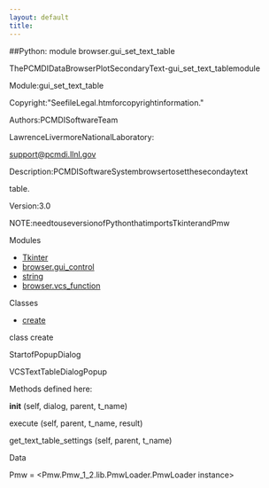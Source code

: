 ```yaml
---
layout: default
title:
---
```


##Python: module browser.gui_set_text_table

ThePCMDIDataBrowserPlotSecondaryText-gui_set_text_tablemodule  

Module:gui_set_text_table

Copyright:"SeefileLegal.htmforcopyrightinformation."

Authors:PCMDISoftwareTeam

LawrenceLivermoreNationalLaboratory:

support@pcmdi.llnl.gov

Description:PCMDISoftwareSystembrowsertosetthesecondaytext

table.

Version:3.0

NOTE:needtouseversionofPythonthatimportsTkinterandPmw  

Modules 

* [Tkinter](Tkinter.html)  
* [browser.gui_control](browser.gui_control.html)  
* [string](string.html)  
* [browser.vcs_function](browser.vcs_function.html)  

Classes 

* [create](browser.gui_set_text_table.html)

class  create 

StartofPopupDialog  

VCSTextTableDialogPopup  

Methods defined here:  

__init__  (self, dialog, parent, t_name) 

execute  (self, parent, t_name, result) 

get_text_table_settings  (self, parent, t_name) 

Data 

Pmw  = <Pmw.Pmw_1_2.lib.PmwLoader.PmwLoader instance>
